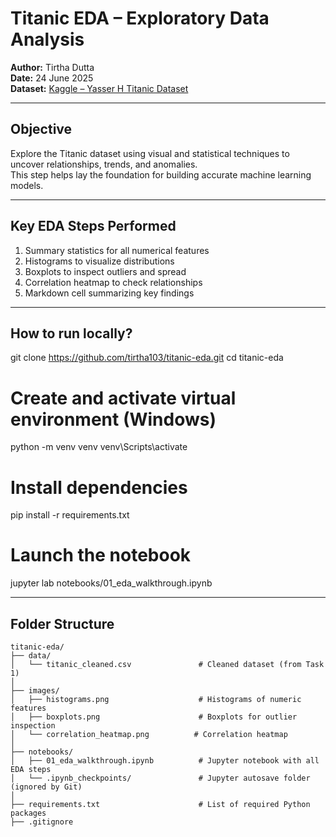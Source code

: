 # Titanic EDA – Exploratory Data Analysis

**Author:** Tirtha Dutta  
**Date:** 24 June 2025  
**Dataset:** [Kaggle – Yasser H Titanic Dataset](https://www.kaggle.com/datasets/yasserh/titanic-dataset)

---

##  Objective

Explore the Titanic dataset using visual and statistical techniques to uncover relationships, trends, and anomalies.  
This step helps lay the foundation for building accurate machine learning models.

---

##  Key EDA Steps Performed

1. Summary statistics for all numerical features  
2. Histograms to visualize distributions  
3. Boxplots to inspect outliers and spread  
4. Correlation heatmap to check relationships  
5. Markdown cell summarizing key findings

---

##  How to run locally? 

git clone https://github.com/tirtha103/titanic-eda.git
cd titanic-eda

# Create and activate virtual environment (Windows)
python -m venv venv
venv\Scripts\activate

# Install dependencies
pip install -r requirements.txt

# Launch the notebook
jupyter lab notebooks/01_eda_walkthrough.ipynb

---

##  Folder Structure

```text
titanic-eda/
├── data/
│   └── titanic_cleaned.csv               # Cleaned dataset (from Task 1)
│
├── images/
│   ├── histograms.png                    # Histograms of numeric features
│   ├── boxplots.png                      # Boxplots for outlier inspection
│   └── correlation_heatmap.png          # Correlation heatmap
│
├── notebooks/
│   ├── 01_eda_walkthrough.ipynb          # Jupyter notebook with all EDA steps
│   └── .ipynb_checkpoints/               # Jupyter autosave folder (ignored by Git)
│
├── requirements.txt                      # List of required Python packages
├── .gitignore                            




